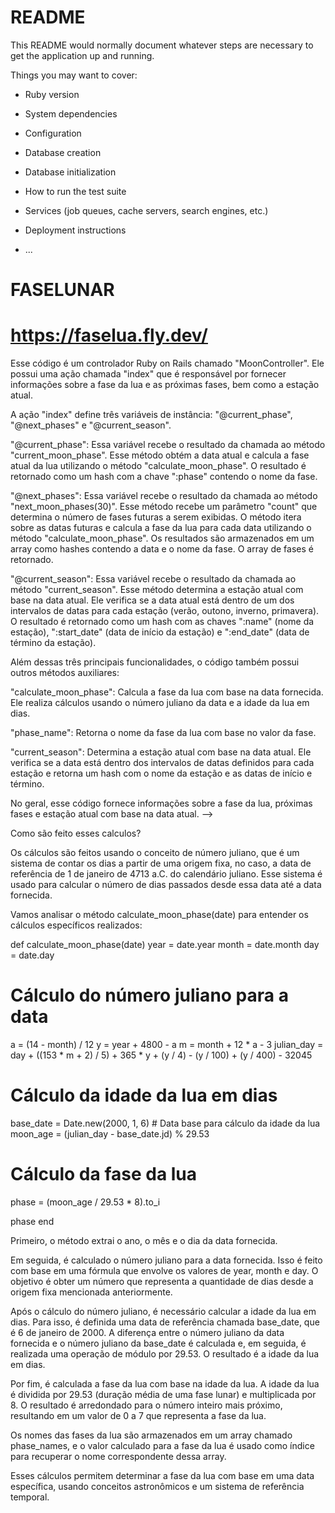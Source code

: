 # README

This README would normally document whatever steps are necessary to get the
application up and running.

Things you may want to cover:

* Ruby version

* System dependencies

* Configuration

* Database creation

* Database initialization

* How to run the test suite

* Services (job queues, cache servers, search engines, etc.)

* Deployment instructions

* ...
# FASELUNAR

# https://faselua.fly.dev/


Esse código é um controlador Ruby on Rails chamado "MoonController". Ele possui uma ação chamada "index" que é responsável por fornecer informações sobre a fase da lua e as próximas fases, bem como a estação atual.

A ação "index" define três variáveis de instância: "@current_phase", "@next_phases" e "@current_season".

"@current_phase": Essa variável recebe o resultado da chamada ao método "current_moon_phase". Esse método obtém a data atual e calcula a fase atual da lua utilizando o método "calculate_moon_phase". O resultado é retornado como um hash com a chave ":phase" contendo o nome da fase.

"@next_phases": Essa variável recebe o resultado da chamada ao método "next_moon_phases(30)". Esse método recebe um parâmetro "count" que determina o número de fases futuras a serem exibidas. O método itera sobre as datas futuras e calcula a fase da lua para cada data utilizando o método "calculate_moon_phase". Os resultados são armazenados em um array como hashes contendo a data e o nome da fase. O array de fases é retornado.

"@current_season": Essa variável recebe o resultado da chamada ao método "current_season". Esse método determina a estação atual com base na data atual. Ele verifica se a data atual está dentro de um dos intervalos de datas para cada estação (verão, outono, inverno, primavera). O resultado é retornado como um hash com as chaves ":name" (nome da estação), ":start_date" (data de início da estação) e ":end_date" (data de término da estação).

Além dessas três principais funcionalidades, o código também possui outros métodos auxiliares:

"calculate_moon_phase": Calcula a fase da lua com base na data fornecida. Ele realiza cálculos usando o número juliano da data e a idade da lua em dias.

"phase_name": Retorna o nome da fase da lua com base no valor da fase.

"current_season": Determina a estação atual com base na data atual. Ele verifica se a data está dentro dos intervalos de datas definidos para cada estação e retorna um hash com o nome da estação e as datas de início e término.

No geral, esse código fornece informações sobre a fase da lua, próximas fases e estação atual com base na data atual. -->

 
Como são feito esses calculos?

Os cálculos são feitos usando o conceito de número juliano, que é um sistema de contar os dias a partir de uma origem fixa, no caso, a data de referência de 1 de janeiro de 4713 a.C. do calendário juliano. Esse sistema é usado para calcular o número de dias passados desde essa data até a data fornecida.

Vamos analisar o método calculate_moon_phase(date) para entender os cálculos específicos realizados:

def calculate_moon_phase(date)
  year = date.year
  month = date.month
  day = date.day

  # Cálculo do número juliano para a data
  a = (14 - month) / 12
  y = year + 4800 - a
  m = month + 12 * a - 3
  julian_day = day + ((153 * m + 2) / 5) + 365 * y + (y / 4) - (y / 100) + (y / 400) - 32045

  # Cálculo da idade da lua em dias
  base_date = Date.new(2000, 1, 6) # Data base para cálculo da idade da lua
  moon_age = (julian_day - base_date.jd) % 29.53

  # Cálculo da fase da lua
  phase = (moon_age / 29.53 * 8).to_i

  phase
end

Primeiro, o método extrai o ano, o mês e o dia da data fornecida.

Em seguida, é calculado o número juliano para a data fornecida. Isso é feito com base em uma fórmula que envolve os valores de year, month e day. O objetivo é obter um número que representa a quantidade de dias desde a origem fixa mencionada anteriormente.

Após o cálculo do número juliano, é necessário calcular a idade da lua em dias. Para isso, é definida uma data de referência chamada base_date, que é 6 de janeiro de 2000. A diferença entre o número juliano da data fornecida e o número juliano da base_date é calculada e, em seguida, é realizada uma operação de módulo por 29.53. O resultado é a idade da lua em dias.

Por fim, é calculada a fase da lua com base na idade da lua. A idade da lua é dividida por 29.53 (duração média de uma fase lunar) e multiplicada por 8. O resultado é arredondado para o número inteiro mais próximo, resultando em um valor de 0 a 7 que representa a fase da lua.

Os nomes das fases da lua são armazenados em um array chamado phase_names, e o valor calculado para a fase da lua é usado como índice para recuperar o nome correspondente dessa array.

Esses cálculos permitem determinar a fase da lua com base em uma data específica, usando conceitos astronômicos e um sistema de referência temporal.